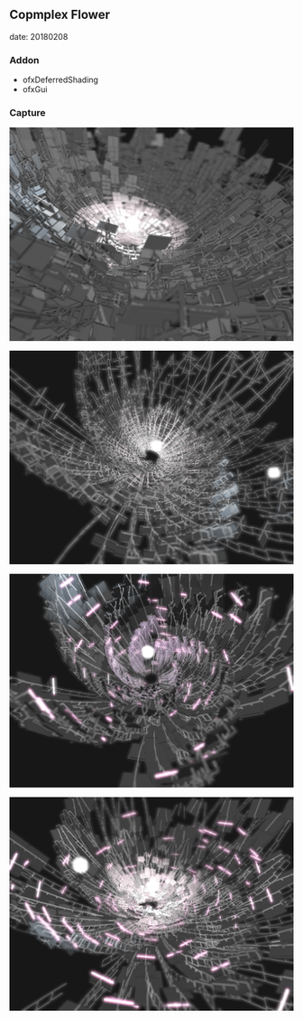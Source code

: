 ## Copmplex Flower
date: 20180208

### Addon
* ofxDeferredShading
* ofxGui

### Capture
![1](./bin/screenshot1.png)

![2](./bin/screenshot2.png)

![3](./bin/screenshot3.png)

![4](./bin/screenshot4.png)
